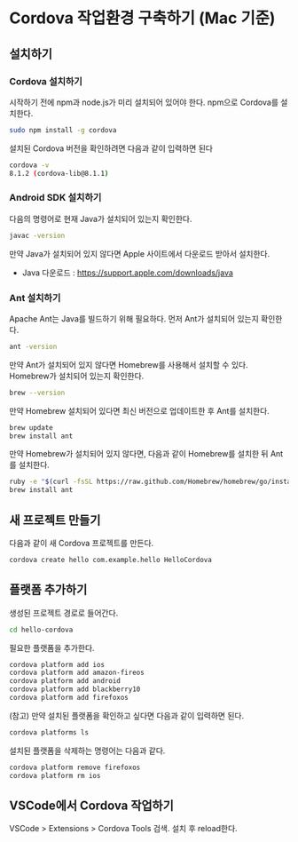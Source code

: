 # Cordova 작업환경 구축하기 (Mac 기준)

## 설치하기

### Cordova 설치하기 

시작하기 전에 npm과 node.js가 미리 설치되어 있어야 한다. npm으로 Cordova를 설치한다.

```bash
sudo npm install -g cordova
```

설치된 Cordova 버전을 확인하려면 다음과 같이 입력하면 된다

```bash
cordova -v
8.1.2 (cordova-lib@8.1.1)
```

### Android SDK 설치하기

다음의 명령어로 현재 Java가 설치되어 있는지 확인한다.

```bash
javac -version
```

만약 Java가 설치되어 있지 않다면 Apple 사이트에서 다운로드 받아서 설치한다.
- Java 다운로드 : https://support.apple.com/downloads/java

### Ant 설치하기

Apache Ant는 Java를 빌드하기 위해 필요하다. 먼저 Ant가 설치되어 있는지 확인한다.

```bash
ant -version
```

만약 Ant가 설치되어 있지 않다면 Homebrew를 사용해서 설치할 수 있다. Homebrew가 설치되어 있는지 확인한다. 

```bash
brew --version
```

만약 Homebrew 설치되어 있다면 최신 버전으로 업데이트한 후 Ant를 설치한다.

```bash
brew update
brew install ant
```

만약 Homebrew가 설치되어 있지 않다면, 다음과 같이 Homebrew를 설치한 뒤 Ant를 설치한다.

```bash
ruby -e "$(curl -fsSL https://raw.github.com/Homebrew/homebrew/go/install)"
brew install ant
```


## 새 프로젝트 만들기

다음과 같이 새 Cordova 프로젝트를 만든다.

```bash
cordova create hello com.example.hello HelloCordova
```

## 플랫폼 추가하기

생성된 프로젝트 경로로 들어간다.

```bash
cd hello-cordova
```

필요한 플랫폼을 추가한다.

```bash
cordova platform add ios
cordova platform add amazon-fireos
cordova platform add android
cordova platform add blackberry10
cordova platform add firefoxos
```

(참고) 만약 설치된 플랫폼을 확인하고 싶다면 다음과 같이 입력하면 된다.

```bash
cordova platforms ls
```

설치된 플랫폼을 삭제하는 명령어는 다음과 같다.

```bash
cordova platform remove firefoxos
cordova platform rm ios
```

## VSCode에서 Cordova 작업하기 

VSCode > Extensions > Cordova Tools 검색. 설치 후 reload한다.
